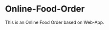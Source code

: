 # Online-Food-Order

This is an Online Food Order based on Web-App.
























































































































































































































